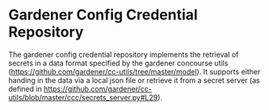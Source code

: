 # Gardener Config Credential Repository

The gardener config credential repository implements the retrieval of secrets in a data format specified by the gardener concourse utils (https://github.com/gardener/cc-utils/tree/master/model). It supports either handing in the data via a local json file or retrieve it from a secret server (as defined in https://github.com/gardener/cc-utils/blob/master/ccc/secrets_server.py#L29).
